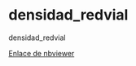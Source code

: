 # densidad_redvial
densidad_redvial


[Enlace de nbviewer](https://nbviewer.org/github/LuisGomez02/densidad_redvial/blob/main/densidad-redvial.ipynb)
